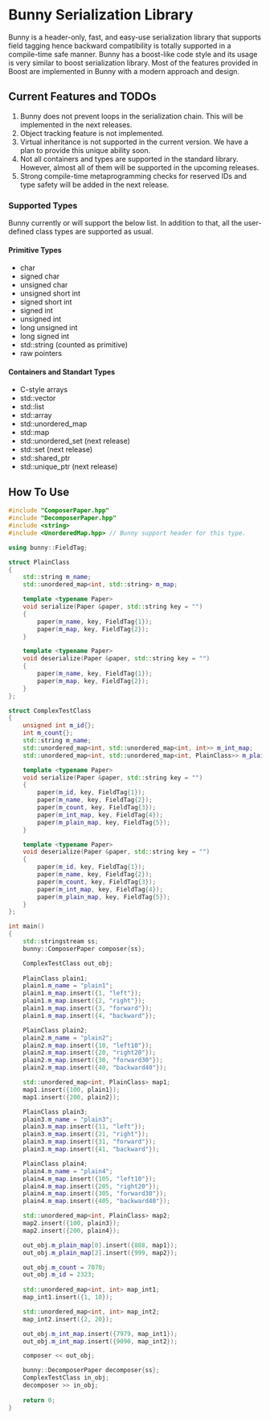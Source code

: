 # Bunny Serialization Library
Bunny is a header-only, fast, and easy-use serialization library that supports field tagging hence backward compatibility is totally supported in a compile-time safe manner. Bunny has a boost-like code style and its usage is very similar to boost serialization library. Most of the features provided in Boost are implemented in Bunny with a modern approach and design.

## Current Features and TODOs
1. Bunny does not prevent loops in the serialization chain. This will be implemented in the next releases.
2. Object tracking feature is not implemented.
3. Virtual inheritance is not supported in the current version. We have a plan to provide this unique ability soon.
4. Not all containers and types are supported in the standard library. However, almost all of them will be supported in the upcoming releases.
5. Strong compile-time metaprogramming checks for reserved IDs and type safety will be added in the next release.

### Supported Types
Bunny currently or will support the below list. In addition to that, all the user-defined class types are supported as usual.
#### Primitive Types
- char
- signed char
- unsigned char
- unsigned short int
- signed short int
- signed int
- unsigned int
- long unsigned int
- long signed int
- std::string (counted as primitive)
- raw pointers
#### Containers and Standart Types
- C-style arrays
- std::vector
- std::list
- std::array
- std::unordered_map
- std::map
- std::unordered_set (next release)
- std::set (next release)
- std::shared_ptr
- std::unique_ptr (next release)

## How To Use
```cpp
#include "ComposerPaper.hpp"
#include "DecomposerPaper.hpp"
#include <string>
#include <UnorderedMap.hpp> // Bunny support header for this type.

using bunny::FieldTag;

struct PlainClass
{
    std::string m_name;
    std::unordered_map<int, std::string> m_map;

    template <typename Paper>
    void serialize(Paper &paper, std::string key = "")
    {
        paper(m_name, key, FieldTag{1});
        paper(m_map, key, FieldTag{2});
    }

    template <typename Paper>
    void deserialize(Paper &paper, std::string key = "")
    {
        paper(m_name, key, FieldTag{1});
        paper(m_map, key, FieldTag{2});
    }
};

struct ComplexTestClass
{
    unsigned int m_id{};
    int m_count{};
    std::string m_name;
    std::unordered_map<int, std::unordered_map<int, int>> m_int_map;
    std::unordered_map<int, std::unordered_map<int, PlainClass>> m_plain_map[3];

    template <typename Paper>
    void serialize(Paper &paper, std::string key = "")
    {
        paper(m_id, key, FieldTag{1});
        paper(m_name, key, FieldTag{2});
        paper(m_count, key, FieldTag{3});
        paper(m_int_map, key, FieldTag{4});
        paper(m_plain_map, key, FieldTag{5});
    }

    template <typename Paper>
    void deserialize(Paper &paper, std::string key = "")
    {
        paper(m_id, key, FieldTag{1});
        paper(m_name, key, FieldTag{2});
        paper(m_count, key, FieldTag{3});
        paper(m_int_map, key, FieldTag{4});
        paper(m_plain_map, key, FieldTag{5});
    }
};

int main()
{
	std::stringstream ss;
    bunny::ComposerPaper composer{ss};

    ComplexTestClass out_obj;
    
    PlainClass plain1;
    plain1.m_name = "plain1";
    plain1.m_map.insert({1, "left"});
    plain1.m_map.insert({2, "right"});
    plain1.m_map.insert({3, "forward"});
    plain1.m_map.insert({4, "backward"});

    PlainClass plain2;
    plain2.m_name = "plain2";
    plain2.m_map.insert({10, "left10"});
    plain2.m_map.insert({20, "right20"});
    plain2.m_map.insert({30, "forward30"});
    plain2.m_map.insert({40, "backward40"});

    std::unordered_map<int, PlainClass> map1;
    map1.insert({100, plain1});
    map1.insert({200, plain2});

    PlainClass plain3;
    plain3.m_name = "plain3";
    plain3.m_map.insert({11, "left"});
    plain3.m_map.insert({21, "right"});
    plain3.m_map.insert({31, "forward"});
    plain3.m_map.insert({41, "backward"});

    PlainClass plain4;
    plain4.m_name = "plain4";
    plain4.m_map.insert({105, "left10"});
    plain4.m_map.insert({205, "right20"});
    plain4.m_map.insert({305, "forward30"});
    plain4.m_map.insert({405, "backward40"});

    std::unordered_map<int, PlainClass> map2;
    map2.insert({100, plain3});
    map2.insert({200, plain4});

    out_obj.m_plain_map[0].insert({888, map1});
    out_obj.m_plain_map[2].insert({999, map2});

    out_obj.m_count = 7070;
    out_obj.m_id = 2323;
    
    std::unordered_map<int, int> map_int1;
    map_int1.insert({1, 10});

    std::unordered_map<int, int> map_int2;
    map_int2.insert({2, 20});

    out_obj.m_int_map.insert({7979, map_int1});
    out_obj.m_int_map.insert({9090, map_int2});

    composer << out_obj;

    bunny::DecomposerPaper decomposer{ss};
    ComplexTestClass in_obj;
    decomposer >> in_obj;
   
    return 0;
}
```
